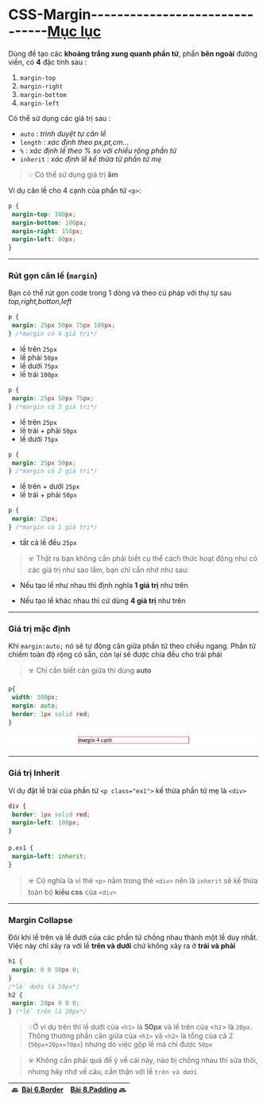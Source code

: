 # CSS-Margin-------------------------------[Mục lục](https://github.com/Zenfection/CSS)

Dùng để tạo các **khoảng trắng xung quanh phần tử**, phần **bên ngoài** đường viền, có **4** đặc tính sau :

1. `margin-top`
2. `margin-right`
3. `margin-bottom`
4. `margin-left`

Có thể sử dụng các giá trị sau :

- `auto` : *trình duyệt tự căn lề*
- `length` : *xác định theo px,pt,cm...*
- `%` : *xác định lề theo % so với chiều rộng phần tử*
- `inherit` :  *xác định lề kế thừa từ phần tử mẹ*

> 💡 Có thể sử dụng giá trị **âm**

Ví dụ căn lề cho 4 cạnh của phần tử `<p>`:

```css
p {
 margin-top: 100px;
 margin-bottom: 100px;
 margin-right: 150px;
 margin-left: 80px;
}
```

---

### Rút gọn căn lề (`margin`)

Bạn có thể rút gọn code trong 1 dòng  và theo cú pháp với thự tự sau *top,right,botton,left*

```css
p {
 margin: 25px 50px 75px 100px;
} /*margin có 4 giá trị*/
```

- lề trên `25px`
- lề phải `50px`
- lề dưới `75px`
- lề trái `100px`

```css
p {
 margin: 25px 50px 75px;
} /*margin có 3 giá trị*/
```

- lề trên `25px`
- lề trái + phải `50px`
- lề dưới `75px`

```css
p {
 margin: 25px 50px;
} /*margin có 2 giá trị*/
```

- lề trên + dưới `25px`
- lề trái + phải `50px`

```css
p {
 margin: 25px;
} /*margin có 1 giá trị*/
```

- tất cả lề đều `25px`

> ☣️ Thật ra bạn không cần phải biết cụ thể cách thức hoạt động như có các giá trị như sao lắm, bạn chỉ cần nhớ như sau:

- Nếu tạo lề như nhau thì định nghĩa **1 giá trị** như trên

- Nếu tạo lề khác nhau thì cứ dùng **4 giá trị** như trên

---

### Giá trị mặc định

Khi `margin:auto;` nó sẽ tự động căn giữa phần tử theo chiều ngang. Phần tử chiếm toàn độ rộng có sẵn, còn lại sẽ được chia đều cho trái phải

> ☣️ Chỉ cần biết căn giữa thì dùng **auto**

```css
p{
 width: 300px;
 margin: auto;
 border: 1px solid red;
}
```

![Ảnh chụp Màn hình 2021-01-06 lúc 23.21.23.png](https://raw.githubusercontent.com/Zenfection/Image/master/2021/01/06-23-21-31-A%CC%89nh%20chu%CC%A3p%20Ma%CC%80n%20hi%CC%80nh%202021-01-06%20lu%CC%81c%2023.21.23.png)

---

### Giá trị Inherit

Ví dụ đặt lề trái của phần tử `<p class="ex1">` kế thừa phần tử mẹ là `<div>`

```css
div {
 border: 1px solid red;
 margin-left: 100px;
}

p.ex1 {
 margin-left: inherit;
}
```

> ☣️ Có nghĩa là vì thẻ `<p>` nằm trong thẻ `<div>` nên là `inherit` sẽ kế thừa toàn bộ **kiểu css** của `<div>`  

---

### Margin Collapse

Đôi khi lề trên và lề dưới của các phần tử chồng nhau thành một lề duy nhất. Việc này chỉ xảy ra với lề **trên và dưới** chứ không xảy ra ở **trái và phải**

```css
h1 {
 margin: 0 0 50px 0;
}
/*lề dưới là 50px*/
h2 {
 margin: 20px 0 0 0;
} /*lề trên là 20px*/
```

> 💡Ở ví dụ trên thì lề dưới của `<h1>` là **50px** và lề trên của <`h2`> là `20px`. Thông thường phần căn giữa của `<h1>` và `<h2>` là tổng của cả 2 (`50px+20px=70px`) nhưng do việc gộp lề mà chỉ được `50px`

> ☣️ Không cần phải quá để ý về cái này, nào bị chồng nhau thì sửa thôi, nhưng hãy nhớ về câu, cẩn thận với lề `trên và dưới` 

| 🔙  [Bài 6.Border](https://github.com/Zenfection/CSS/blob/master/BasicCSS/6.Border.md) | [Bài 8.Padding](https://github.com/Zenfection/CSS/blob/master/BasicCSS/8.Padding.md) 🔜 |
| -------------------------------------------------------------------------------------- | --------------------------------------------------------------------------------------- |
